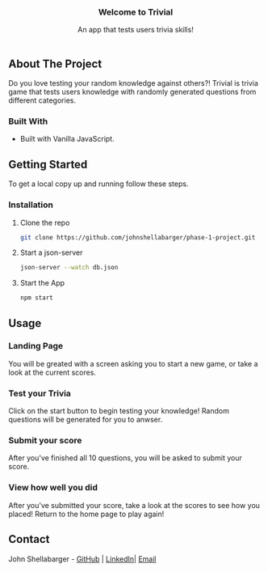 <p align="center">
  <h3 align="center">Welcome to Trivial</h3>
  <p align="center">
    An app that tests users trivia skills!
    <br />
    <br />
  </p>
</p>

<!-- ABOUT THE PROJECT -->
## About The Project

Do you love testing your random knowledge against others?! Trivial is trivia game that tests users knowledge with randomly generated questions from different categories. 

### Built With

* Built with Vanilla JavaScript.

<!-- GETTING STARTED -->
## Getting Started

To get a local copy up and running follow these steps.

### Installation

1. Clone the repo
   ```sh
   git clone https://github.com/johnshellabarger/phase-1-project.git
   ```
2. Start a json-server 
   ```sh
   json-server --watch db.json
   ```
3. Start the App
   ```sh
   npm start
   ```

<!-- USAGE EXAMPLES -->
## Usage

### Landing Page
You will be greated with a screen asking you to start a new game, or take a look at the current scores. 


### Test your Trivia
Click on the start button to begin testing your knowledge! Random questions will be generated for you to anwser.  


### Submit your score
After you've finished all 10 questions, you will be asked to submit your score. 

### View how well you did
After you've submitted your score, take a look at the scores to see how you placed! Return to the home page to play again!  


<!-- CONTACT -->
## Contact

John Shellabarger - [GitHub](https://github.com/johnshellabarger) | [LinkedIn](https://www.linkedin.com/in/johnshellabarger/)| [Email](johnwilliamshellabarger@gmail.com)

